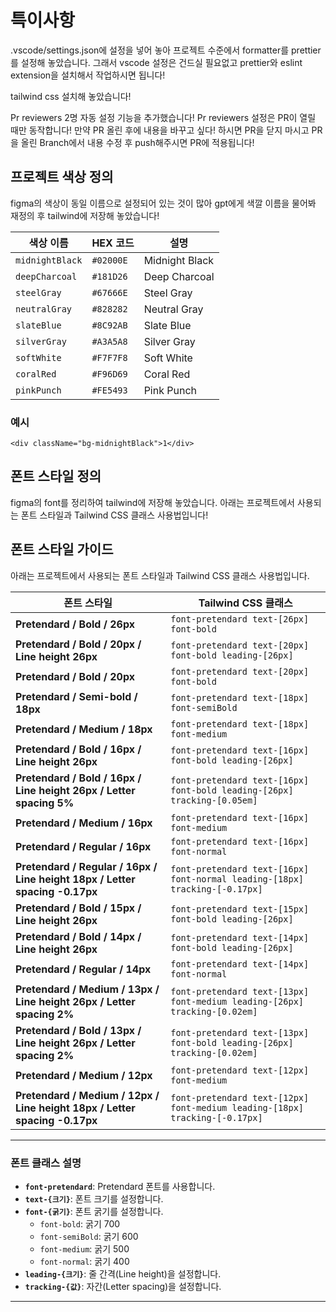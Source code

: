 # 특이사항

.vscode/settings.json에 설정을 넣어 놓아 프로젝트 수준에서 formatter를 prettier를 설정해 놓았습니다. 그래서 vscode 설정은 건드실 필요없고 prettier와 eslint extension을 설치해서 작업하시면 됩니다!

tailwind css 설치해 놓았습니다!

Pr reviewers 2명 자동 설정 기능을 추가했습니다!
Pr reviewers 설정은 PR이 열릴 때만 동작합니다! 만약 PR 올린 후에 내용을 바꾸고 싶다! 하시면 PR을 닫지 마시고 PR을 올린 Branch에서 내용 수정 후 push해주시면 PR에 적용됩니다!

## 프로젝트 색상 정의

figma의 색상이 동일 이름으로 설정되어 있는 것이 많아 gpt에게 색깔 이름을 물어봐 재정의 후 tailwind에 저장해 놓았습니다!

| 색상 이름       | HEX 코드  | 설명           |
| --------------- | --------- | -------------- |
| `midnightBlack` | `#02000E` | Midnight Black |
| `deepCharcoal`  | `#181D26` | Deep Charcoal  |
| `steelGray`     | `#67666E` | Steel Gray     |
| `neutralGray`   | `#828282` | Neutral Gray   |
| `slateBlue`     | `#8C92AB` | Slate Blue     |
| `silverGray`    | `#A3A5A8` | Silver Gray    |
| `softWhite`     | `#F7F7F8` | Soft White     |
| `coralRed`      | `#F96D69` | Coral Red      |
| `pinkPunch`     | `#FE5493` | Pink Punch     |

### 예시

```
<div className="bg-midnightBlack">1</div>
```

## 폰트 스타일 정의

figma의 font를 정리하여 tailwind에 저장해 놓았습니다.
아래는 프로젝트에서 사용되는 폰트 스타일과 Tailwind CSS 클래스 사용법입니다!

## 폰트 스타일 가이드

아래는 프로젝트에서 사용되는 폰트 스타일과 Tailwind CSS 클래스 사용법입니다.

| 폰트 스타일                                                                 | Tailwind CSS 클래스                                                         |
| --------------------------------------------------------------------------- | --------------------------------------------------------------------------- |
| **Pretendard / Bold / 26px**                                                | `font-pretendard text-[26px] font-bold`                                     |
| **Pretendard / Bold / 20px / Line height 26px**                             | `font-pretendard text-[20px] font-bold leading-[26px]`                      |
| **Pretendard / Bold / 20px**                                                | `font-pretendard text-[20px] font-bold`                                     |
| **Pretendard / Semi-bold / 18px**                                           | `font-pretendard text-[18px] font-semiBold`                                 |
| **Pretendard / Medium / 18px**                                              | `font-pretendard text-[18px] font-medium`                                   |
| **Pretendard / Bold / 16px / Line height 26px**                             | `font-pretendard text-[16px] font-bold leading-[26px]`                      |
| **Pretendard / Bold / 16px / Line height 26px / Letter spacing 5%**         | `font-pretendard text-[16px] font-bold leading-[26px] tracking-[0.05em]`    |
| **Pretendard / Medium / 16px**                                              | `font-pretendard text-[16px] font-medium`                                   |
| **Pretendard / Regular / 16px**                                             | `font-pretendard text-[16px] font-normal`                                   |
| **Pretendard / Regular / 16px / Line height 18px / Letter spacing -0.17px** | `font-pretendard text-[16px] font-normal leading-[18px] tracking-[-0.17px]` |
| **Pretendard / Bold / 15px / Line height 26px**                             | `font-pretendard text-[15px] font-bold leading-[26px]`                      |
| **Pretendard / Bold / 14px / Line height 26px**                             | `font-pretendard text-[14px] font-bold leading-[26px]`                      |
| **Pretendard / Regular / 14px**                                             | `font-pretendard text-[14px] font-normal`                                   |
| **Pretendard / Medium / 13px / Line height 26px / Letter spacing 2%**       | `font-pretendard text-[13px] font-medium leading-[26px] tracking-[0.02em]`  |
| **Pretendard / Bold / 13px / Line height 26px / Letter spacing 2%**         | `font-pretendard text-[13px] font-bold leading-[26px] tracking-[0.02em]`    |
| **Pretendard / Medium / 12px**                                              | `font-pretendard text-[12px] font-medium`                                   |
| **Pretendard / Medium / 12px / Line height 18px / Letter spacing -0.17px**  | `font-pretendard text-[12px] font-medium leading-[18px] tracking-[-0.17px]` |

---

### 폰트 클래스 설명

- **`font-pretendard`**: Pretendard 폰트를 사용합니다.
- **`text-{크기}`**: 폰트 크기를 설정합니다.
- **`font-{굵기}`**: 폰트 굵기를 설정합니다.
  - `font-bold`: 굵기 700
  - `font-semiBold`: 굵기 600
  - `font-medium`: 굵기 500
  - `font-normal`: 굵기 400
- **`leading-{크기}`**: 줄 간격(Line height)을 설정합니다.
- **`tracking-{값}`**: 자간(Letter spacing)을 설정합니다.

---
